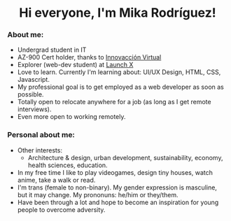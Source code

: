 <h1 align = "center"> Hi everyone, I'm Mika Rodríguez! </h1>
<h3> About me:</h3>

+ Undergrad student in IT
+ AZ-900 Cert holder, thanks to [Innovacción Virtual](https://github.com/innovaccion-virtual)
+ Explorer (web-dev student) at [Launch X](https://github.com/LaunchX-InnovaccionVirtual)
+ Love to learn. Currently I'm learning about: UI/UX Design, HTML, CSS, Javascript. <br>
+ My professional goal is to get employed as a web developer as soon as possible. <br>
+ Totally open to relocate anywhere for a job (as long as I get remote interviews). <br>
+ Even more open to working remotely.


<h3> Personal about me:</h3>

+ Other interests: <br>
  + Architecture & design, urban development, sustainability, economy, health sciences, education. <br>
+ In my free time I like to play videogames, design tiny houses, watch anime, take a walk or read. <br>
+ I'm trans (female to non-binary). My gender expression is masculine, but it may change. My prononuns: he/him or they/them. <br>
+ Have been through a lot and hope to become an inspiration for young people to overcome adversity.
